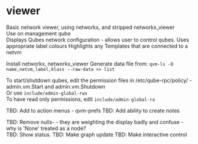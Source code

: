 # viewer

Basic network viewer, using networkx, and stripped networkx_viewer  
Use on management qube  
Displays Qubes network configuration - allows user to control qubes.
Uses appropriate label colours
Highlights any Templates that are connected to a netvm

Install networkx, networkx_viewer
Generate data file from:
`qvm-ls -O name,netvm,label,klass --raw-data >> list`

To start/shutdown qubes, edit the permission files in /etc/qube-rpc/policy/ -   
admin.vm.Start and admin.vm.Shutdown  
Or use `include/admin-global-rwx`  
To have read only permissions, edit `include/admin-global-ro` 

TBD: Add to action menus - qvm-prefs
TBD: Add ability to create notes

TBD: Remove nulls- - they are weighting the display badly and confuse - why is 'None' treated as a node?  
TBD: Show status.
TBD: Make graph update
TBD: Make interactive control

